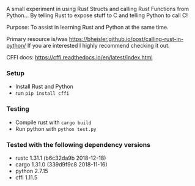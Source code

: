 A small experiment in using Rust Structs and calling Rust Functions from Python... By telling Rust to expose stuff to C and telling Python to call C!

Purpose: To assist in learning Rust and Python at the same time.

Primary resource is/was https://bheisler.github.io/post/calling-rust-in-python/
If you are interested I highly recommend checking it out.

CFFI docs: https://cffi.readthedocs.io/en/latest/index.html

### Setup
- Install Rust and Python
- run `pip install cffi`

### Testing
- Compile rust with `cargo build`
- Run python with `python test.py`

### Tested with the following dependency versions
- rustc 1.31.1 (b6c32da9b 2018-12-18)
- cargo 1.31.0 (339d9f9c8 2018-11-16)
- python 2.7.15
- cffi 1.11.5
